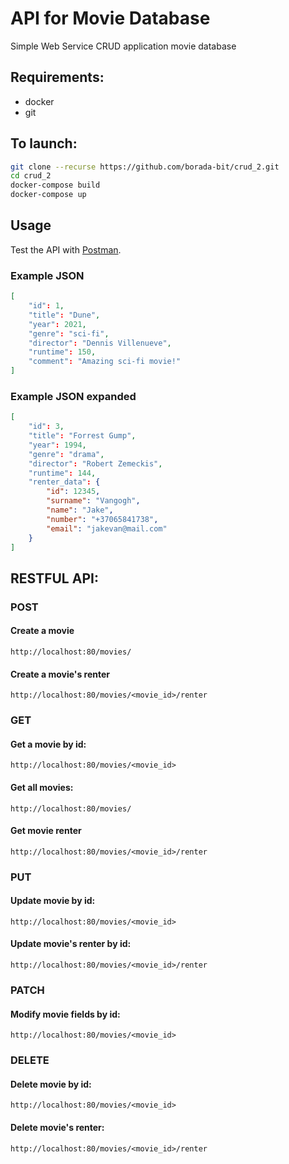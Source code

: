# API for Movie Database
Simple Web Service CRUD application movie database 

## Requirements:
* docker
* git

## To launch:
```bash
git clone --recurse https://github.com/borada-bit/crud_2.git
cd crud_2
docker-compose build
docker-compose up
```

## Usage
Test the API with [Postman](https://www.postman.com/).

### Example JSON

```JSON
[ 
    "id": 1,
    "title": "Dune",
    "year": 2021,
    "genre": "sci-fi",
    "director": "Dennis Villenueve",
    "runtime": 150,
    "comment": "Amazing sci-fi movie!"
]
```

### Example JSON expanded

```JSON
[ 
    "id": 3,
    "title": "Forrest Gump",
    "year": 1994,
    "genre": "drama",
    "director": "Robert Zemeckis",
    "runtime": 144,
    "renter_data": {
        "id": 12345,
        "surname": "Vangogh",
        "name": "Jake",
        "number": "+37065841738",
        "email": "jakevan@mail.com"
    }
]
```

## RESTFUL API:
### POST 

#### Create a movie

`http://localhost:80/movies/`

#### Create a movie's renter

`http://localhost:80/movies/<movie_id>/renter`

### GET
#### Get a movie by id:

`http://localhost:80/movies/<movie_id>`

#### Get all movies:

`http://localhost:80/movies/`

#### Get movie renter

`http://localhost:80/movies/<movie_id>/renter`

### PUT
#### Update movie by id:

`http://localhost:80/movies/<movie_id>`

#### Update movie's renter by id:

`http://localhost:80/movies/<movie_id>/renter`

### PATCH
#### Modify movie fields by id:

`http://localhost:80/movies/<movie_id>`

### DELETE 
#### Delete movie by id:

`http://localhost:80/movies/<movie_id>`

#### Delete movie's renter:

`http://localhost:80/movies/<movie_id>/renter`
